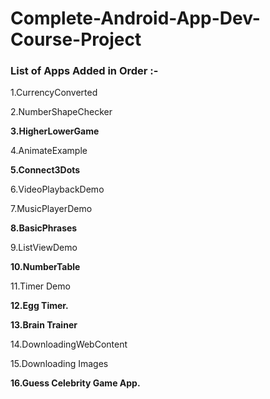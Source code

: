 # Complete-Android-App-Dev-Course-Project

### List of Apps Added in Order :-

1.CurrencyConverted

2.NumberShapeChecker

**3.HigherLowerGame**

4.AnimateExample

**5.Connect3Dots**

6.VideoPlaybackDemo

7.MusicPlayerDemo

**8.BasicPhrases**

9.ListViewDemo

**10.NumberTable**

11.Timer Demo

**12.Egg Timer.**

**13.Brain Trainer**

14.DownloadingWebContent

15.Downloading Images

**16.Guess Celebrity Game App.**